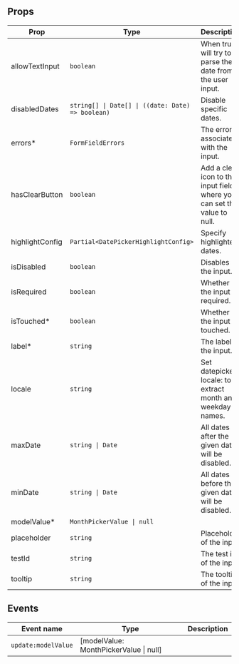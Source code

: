 <!-- This file is automatically generated, do not edit manually. -->

<script setup>
import FormMonthPickerPlayground from './FormMonthPickerPlayground.vue'
</script>

<FormMonthPickerPlayground />

## Props

| Prop | Type | Description | Default |
| ---- | ---- | ----------- | ------- |
| allowTextInput | `boolean` | When true, will try to parse the date from the user input. | `false` |
| disabledDates | `string[] \| Date[] \| ((date: Date) => boolean)` | Disable specific dates. |  |
| errors* | `FormFieldErrors` | The errors associated with the input. |  |
| hasClearButton | `boolean` | Add a clear icon to the input field where you can set the value to null. | `false` |
| highlightConfig | `Partial<DatePickerHighlightConfig>` | Specify highlighted dates. |  |
| isDisabled | `boolean` | Disables the input. | `false` |
| isRequired | `boolean` | Whether the input is required. | `false` |
| isTouched* | `boolean` | Whether the input is touched. |  |
| label* | `string` | The label of the input. |  |
| locale | `string` | Set datepicker locale: to extract month and weekday names. | `"nl"` |
| maxDate | `string \| Date` | All dates after the given date will be disabled. |  |
| minDate | `string \| Date` | All dates before the given date will be disabled. |  |
| modelValue* | `MonthPickerValue \| null` |  |  |
| placeholder | `string` | Placeholder of the input. |  |
| testId | `string` | The test id of the input. |  |
| tooltip | `string` | The tooltip of the input. |  |


## Events

| Event name | Type | Description |
| ---------- | ---- | ----------- |
| `update:modelValue` | [modelValue: MonthPickerValue \| null] |  |

